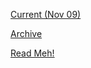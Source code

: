 [Current (Nov 09)](https://r3dbabyvamp.github.io/Paula-s-Website/Sanrio)

[Archive](https://r3dbabyvamp.github.io/Paula-s-Website/Archive)

[Read Meh!](https://r3dbabyvamp.github.io/Paula-s-Website/ReadMeh!)
